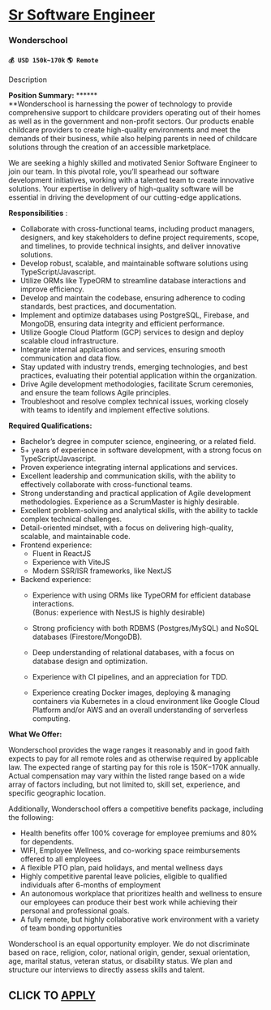 # [Sr Software Engineer](https://www.remotewlb.com/apply/sr-software-engineer-90118)  
### Wonderschool  
#### `💰 USD 150k~170k` `🌎 Remote`  

Description

**Position Summary:** ******  
**Wonderschool is harnessing the power of technology to provide comprehensive support to childcare providers operating out of their homes as well as in the government and non-profit sectors. Our products enable childcare providers to create high-quality environments and meet the demands of their business, while also helping parents in need of childcare solutions through the creation of an accessible marketplace.

We are seeking a highly skilled and motivated Senior Software Engineer to join our team. In this pivotal role, you’ll spearhead our software development initiatives, working with a talented team to create innovative solutions. Your expertise in delivery of high-quality software will be essential in driving the development of our cutting-edge applications.

**Responsibilities** :

  * Collaborate with cross-functional teams, including product managers, designers, and key stakeholders to define project requirements, scope, and timelines, to provide technical insights, and deliver innovative solutions.
  * Develop robust, scalable, and maintainable software solutions using TypeScript/Javascript.
  * Utilize ORMs like TypeORM to streamline database interactions and improve efficiency.
  * Develop and maintain the codebase, ensuring adherence to coding standards, best practices, and documentation.
  * Implement and optimize databases using PostgreSQL, Firebase, and MongoDB, ensuring data integrity and efficient performance.
  * Utilize Google Cloud Platform (GCP) services to design and deploy scalable cloud infrastructure.
  * Integrate internal applications and services, ensuring smooth communication and data flow.
  * Stay updated with industry trends, emerging technologies, and best practices, evaluating their potential application within the organization.
  * Drive Agile development methodologies, facilitate Scrum ceremonies, and ensure the team follows Agile principles.
  * Troubleshoot and resolve complex technical issues, working closely with teams to identify and implement effective solutions.

 **Required Qualifications:**

  * Bachelor’s degree in computer science, engineering, or a related field.
  * 5+ years of experience in software development, with a strong focus on TypeScript/Javascript.
  * Proven experience integrating internal applications and services.
  * Excellent leadership and communication skills, with the ability to effectively collaborate with cross-functional teams.
  * Strong understanding and practical application of Agile development methodologies. Experience as a ScrumMaster is highly desirable.
  * Excellent problem-solving and analytical skills, with the ability to tackle complex technical challenges.
  * Detail-oriented mindset, with a focus on delivering high-quality, scalable, and maintainable code.
  * Frontend experience:
    * Fluent in ReactJS
    * Experience with ViteJS
    * Modern SSR/ISR frameworks, like NextJS
  * Backend experience:
    * Experience with using ORMs like TypeORM for efficient database interactions.  
(Bonus: experience with NestJS is highly desirable)

    * Strong proficiency with both RDBMS (Postgres/MySQL) and NoSQL databases (Firestore/MongoDB).
    * Deep understanding of relational databases, with a focus on database design and optimization.
    * Experience with CI pipelines, and an appreciation for TDD.
    * Experience creating Docker images, deploying & managing containers via Kubernetes in a cloud environment like Google Cloud Platform and/or AWS and an overall understanding of serverless computing.

 **What We Offer:**

Wonderschool provides the wage ranges it reasonably and in good faith expects to pay for all remote roles and as otherwise required by applicable law. The expected range of starting pay for this role is $150K-$170K annually. Actual compensation may vary within the listed range based on a wide array of factors including, but not limited to, skill set, experience, and specific geographic location.

Additionally, Wonderschool offers a competitive benefits package, including the following:

  * Health benefits offer 100% coverage for employee premiums and 80% for dependents. 
  * WIFI, Employee Wellness, and co-working space reimbursements offered to all employees 
  * A flexible PTO plan, paid holidays, and mental wellness days 
  * Highly competitive parental leave policies, eligible to qualified individuals after 6-months of employment
  * An autonomous workplace that prioritizes health and wellness to ensure our employees can produce their best work while achieving their personal and professional goals.
  * A fully remote, but highly collaborative work environment with a variety of team bonding opportunities

Wonderschool is an equal opportunity employer. We do not discriminate based on race, religion, color, national origin, gender, sexual orientation, age, marital status, veteran status, or disability status. We plan and structure our interviews to directly assess skills and talent.

  
## CLICK TO [APPLY](https://www.remotewlb.com/apply/sr-software-engineer-90118)

